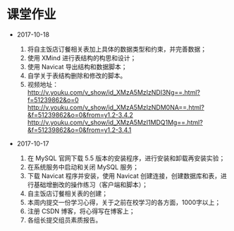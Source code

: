# 课堂作业

* 2017-10-18
  1. 将自主饭店订餐相关表加上具体的数据类型和约束，并完善数据；
  2. 使用 XMind 进行表结构的构思和设计；
  3. 使用 Navicat 导出结构和数据脚本；
  4. 自学关于表结构删除和修改的脚本。
  5. 视频地址：
    http://v.youku.com/v_show/id_XMzA5MzIzNDI3Ng==.html?f=51239862&o=0
    http://v.youku.com/v_show/id_XMzA5MzIzNDM0NA==.html?&f=51239862&o=0&from=y1.2-3.4.2
    http://v.youku.com/v_show/id_XMzA5MzI1MDQ1Mg==.html?&f=51239862&o=0&from=y1.2-3.4.1

* 2017-10-17
  1. 在 MySQL 官网下载 5.5 版本的安装程序，进行安装和卸载再安装实验；
  2. 在系统服务中启动和关闭 MySQL 服务；
  3. 下载 Navicat 程序并安装，使用 Navicat 创建连接，创建数据库和表，进行基础增删改的操作练习（客户端和脚本）；
  4. 自主饭店订餐相关表的创建；
  5. 本周内提交一份学习心得，关于之前在校学习的各方面，1000字以上；
  6. 注册 CSDN 博客，将心得写在博客上；
  7. 各组长提交组员素质报告。




